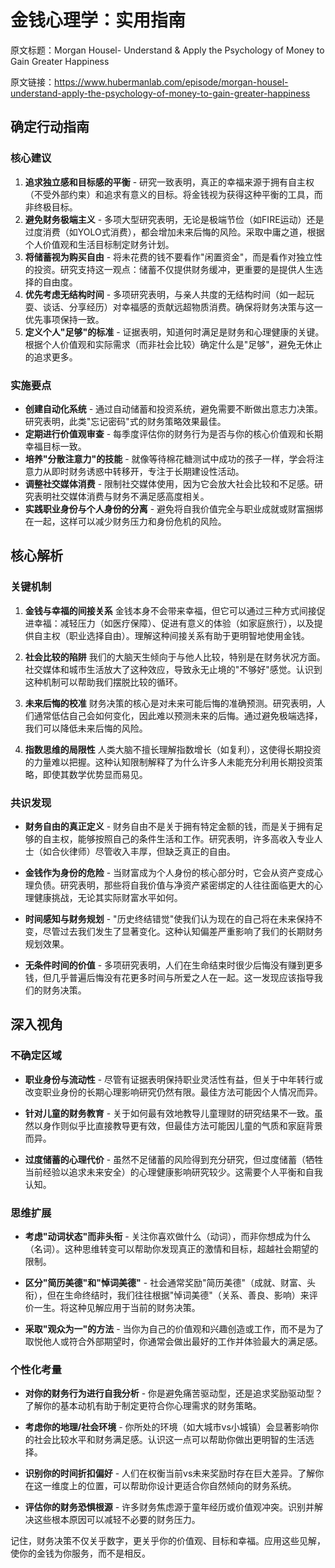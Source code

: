 # 金钱心理学：实用指南

原文标题：Morgan Housel- Understand & Apply the Psychology of Money to Gain Greater Happiness

原文链接：https://www.hubermanlab.com/episode/morgan-housel-understand-apply-the-psychology-of-money-to-gain-greater-happiness

## 确定行动指南

### 核心建议
1. **追求独立感和目标感的平衡** - 研究一致表明，真正的幸福来源于拥有自主权（不受外部约束）和追求有意义的目标。将金钱视为获得这种平衡的工具，而非终极目标。
2. **避免财务极端主义** - 多项大型研究表明，无论是极端节俭（如FIRE运动）还是过度消费（如YOLO式消费），都会增加未来后悔的风险。采取中庸之道，根据个人价值观和生活目标制定财务计划。
3. **将储蓄视为购买自由** - 将未花费的钱不要看作"闲置资金"，而是看作对独立性的投资。研究支持这一观点：储蓄不仅提供财务缓冲，更重要的是提供人生选择的自由度。
4. **优先考虑无结构时间** - 多项研究表明，与亲人共度的无结构时间（如一起玩耍、谈话、分享经历）对幸福感的贡献远超物质消费。确保将财务决策与这一优先事项保持一致。
5. **定义个人"足够"的标准** - 证据表明，知道何时满足是财务和心理健康的关键。根据个人价值观和实际需求（而非社会比较）确定什么是"足够"，避免无休止的追求更多。

### 实施要点
* **创建自动化系统** - 通过自动储蓄和投资系统，避免需要不断做出意志力决策。研究表明，此类"忘记密码"式的财务策略效果最佳。
* **定期进行价值观审查** - 每季度评估你的财务行为是否与你的核心价值观和长期幸福目标一致。
* **培养"分散注意力"的技能** - 就像等待棉花糖测试中成功的孩子一样，学会将注意力从即时财务诱惑中转移开，专注于长期建设性活动。
* **调整社交媒体消费** - 限制社交媒体使用，因为它会放大社会比较和不足感。研究表明社交媒体消费与财务不满足感高度相关。
* **实践职业身份与个人身份的分离** - 避免将自我价值完全与职业成就或财富捆绑在一起，这样可以减少财务压力和身份危机的风险。

## 核心解析

### 关键机制
1. **金钱与幸福的间接关系**
   金钱本身不会带来幸福，但它可以通过三种方式间接促进幸福：减轻压力（如医疗保障）、促进有意义的体验（如家庭旅行），以及提供自主权（职业选择自由）。理解这种间接关系有助于更明智地使用金钱。

2. **社会比较的陷阱**
   我们的大脑天生倾向于与他人比较，特别是在财务状况方面。社交媒体和城市生活放大了这种效应，导致永无止境的"不够好"感觉。认识到这种机制可以帮助我们摆脱比较的循环。

3. **未来后悔的校准**
   财务决策的核心是对未来可能后悔的准确预测。研究表明，人们通常低估自己会如何变化，因此难以预测未来的后悔。通过避免极端选择，我们可以降低未来后悔的风险。

4. **指数思维的局限性**
   人类大脑不擅长理解指数增长（如复利），这使得长期投资的力量难以把握。这种认知限制解释了为什么许多人未能充分利用长期投资策略，即使其数学优势显而易见。

### 共识发现
* **财务自由的真正定义** - 财务自由不是关于拥有特定金额的钱，而是关于拥有足够的自主权，能够按照自己的条件生活和工作。研究表明，许多高收入专业人士（如合伙律师）尽管收入丰厚，但缺乏真正的自由。

* **金钱作为身份的危险** - 当财富成为个人身份的核心部分时，它会从资产变成心理负债。研究表明，那些将自我价值与净资产紧密绑定的人往往面临更大的心理健康挑战，无论其实际财富水平如何。

* **时间感知与财务规划** - "历史终结错觉"使我们认为现在的自己将在未来保持不变，尽管过去我们发生了显著变化。这种认知偏差严重影响了我们的长期财务规划效果。

* **无条件时间的价值** - 多项研究表明，人们在生命结束时很少后悔没有赚到更多钱，但几乎普遍后悔没有花更多时间与所爱之人在一起。这一发现应该指导我们的财务决策。

## 深入视角

### 不确定区域
* **职业身份与流动性** - 尽管有证据表明保持职业灵活性有益，但关于中年转行或改变职业身份的长期心理影响研究仍然有限。最佳方法可能因个人情况而异。

* **针对儿童的财务教育** - 关于如何最有效地教导儿童理财的研究结果不一致。虽然以身作则似乎比直接教导更有效，但最佳方法可能因儿童的气质和家庭背景而异。

* **过度储蓄的心理代价** - 虽然不足储蓄的风险得到充分研究，但过度储蓄（牺牲当前经验以追求未来安全）的心理健康影响研究较少。这需要个人平衡和自我认知。

### 思维扩展
* **考虑"动词状态"而非头衔** - 关注你喜欢做什么（动词），而非你想成为什么（名词）。这种思维转变可以帮助你发现真正的激情和目标，超越社会期望的限制。

* **区分"简历美德"和"悼词美德"** - 社会通常奖励"简历美德"（成就、财富、头衔），但在生命终结时，我们往往根据"悼词美德"（关系、善良、影响）来评价一生。将这种见解应用于当前的财务决策。

* **采取"观众为一"的方法** - 当你为自己的价值观和兴趣创造或工作，而不是为了取悦他人或符合外部期望时，你通常会做出最好的工作并体验最大的满足感。

### 个性化考量
* **对你的财务行为进行自我分析** - 你是避免痛苦驱动型，还是追求奖励驱动型？了解你的基本动机有助于制定更符合你心理需求的财务策略。

* **考虑你的地理/社会环境** - 你所处的环境（如大城市vs小城镇）会显著影响你的社会比较水平和财务满足感。认识这一点可以帮助你做出更明智的生活选择。

* **识别你的时间折扣偏好** - 人们在权衡当前vs未来奖励时存在巨大差异。了解你在这一维度上的位置，可以帮助你设计更适合你自然倾向的财务系统。

* **评估你的财务恐惧根源** - 许多财务焦虑源于童年经历或价值观冲突。识别并解决这些根本原因可以减轻不必要的财务压力。

记住，财务决策不仅关乎数字，更关乎你的价值观、目标和幸福。应用这些见解，使你的金钱为你服务，而不是相反。

